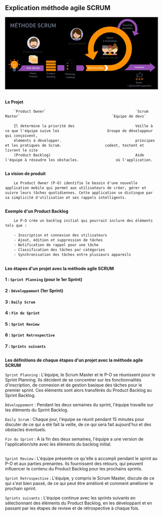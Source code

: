 ## Explication méthode agile SCRUM


![](/imgs/SCRUM.jpg)

##

**Le Projet**

        `Product Owner`                                         `Scrum Master`                                          `Equipe de devs`

        Il determine la priorité des                            Veille à ce que l'équipe suive les                      Groupe de développeur qui conçoivent,
        éléments à développer.                                  principes et les pratiques de Scrum.                    codent, testent et livrent le site
        (Product Backlog)                                       Aide l'équipe à résoudre les obstacles.                 où l'application.

##

**La vision de produit**

        Le Product Owner (P-O) identifie le besoin d'une nouvelle application mobile qui permet aux utilisateurs de créer, gérer et suivre leurs tâches quotidiennes. Cette application se distingue par sa simplicité d'utilisation et ses rappels intelligents.
        
##

**Exemple d'un Product Backlog**

        Le P-O crée un backlog initial qui pourrait inclure des éléments tels que :

        - Inscription et connexion des utilisateurs
        - Ajout, édition et suppression de tâches
        - Notification de rappel pour une tâche
        - Classification des tâches par catégories
        - Synchronisation des tâches entre plusieurs appareils
##

**Les étapes d'un projet avec la méthode agile SCRUM**


#### 1 : `Sprint Planning` (pour le 1er Sprint)
#### 2 : `Développement` (1er Sprint)
#### 3 : `Daily Scrum`
#### 4 : `Fin du Sprint`
#### 5 : `Sprint Review`
#### 6 : `Sprint Retrospective`
#### 7 : `Sprints suivants`
##

**Les définitions de chaque étapes d'un projet avec la méthode agile SCRUM**

`Sprint Planning` :             L'équipe, le Scrum Master et le P-O se réunissent pour le Sprint Planning. 
                                Ils décident de se concentrer sur les fonctionnalités d'inscription, de connexion et de gestion basique des tâches pour le      premier sprint. 
                                Ces éléments sont alors transférés du Product Backlog au Sprint Backlog.


`Développement` :               Pendant les deux semaines du sprint, l'équipe travaille sur les éléments du Sprint Backlog.


`Daily Scrum` :                 Chaque jour, l'équipe se réunit pendant 15 minutes pour discuter de ce qui a été fait la veille, 
                                de ce qui sera fait aujourd'hui et des obstacles éventuels.


`Fin du Sprint` :               À la fin des deux semaines, l'équipe a une version de l'application/site avec les éléments du backlog initial.


##


`Sprint Review` :               L'équipe présente ce qu'elle a accompli pendant le sprint au P-O et aux parties prenantes. 
                                Ils fournissent des retours, qui peuvent influencer le contenu du Product Backlog pour les prochains sprints.


`Sprint Retrospective` :        L'équipe, y compris le Scrum Master, discute de ce qui s'est bien passé,
                                de ce qui peut être amélioré et comment améliorer le prochain sprint.


`Sprints suivants` :            L'équipe continue avec les sprints suivants en sélectionnant des éléments du Product Backlog,
                                en les développant et en passant par les étapes de review et de rétrospective à chaque fois.
##

